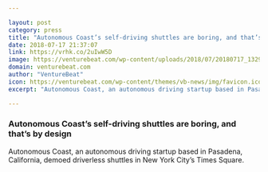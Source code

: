 ```yaml
---

layout: post
category: press
title: "Autonomous Coast’s self-driving shuttles are boring, and that’s by design"
date: 2018-07-17 21:37:07
link: https://vrhk.co/2uIwW5D
image: https://venturebeat.com/wp-content/uploads/2018/07/20180717_132937_HDR.jpg?fit=4656%2C3492&strip=all
domain: venturebeat.com
author: "VentureBeat"
icon: https://venturebeat.com/wp-content/themes/vb-news/img/favicon.ico
excerpt: "Autonomous Coast, an autonomous driving startup based in Pasadena, California, demoed driverless shuttles in New York City’s Times Square."

---
```


### Autonomous Coast’s self-driving shuttles are boring, and that’s by design

Autonomous Coast, an autonomous driving startup based in Pasadena, California, demoed driverless shuttles in New York City’s Times Square.